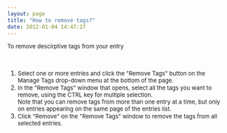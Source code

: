 ```yaml
---
layout: page
title: "How to remove tags?"
date: 2012-01-04 14:47:27
---
```


<p class="mce-procedure">
  <span style="font-size: small;">To remove descirptive tags from your entry</span>
</p>

 

1.  <span><span style="font-size: small;">Select one or more entries and click the "Remove Tags" button on the Manage Tags drop-down menu at the bottom of the page.</span></span>
2.  <span style="font-size: small;"><strong></strong>In the "Remove Tags" window that opens, select all the tags you want to remove, using the CTRL key for multiple selection.<br />Note that you can remove tags from more than one entry at a time, but only on entries appearing on the same page of the entries list.</span>
3.  <span style="font-size: small;"><strong></strong>Click "Remove" on the "Remove Tags" window to remove the tags from all selected entries.</span>